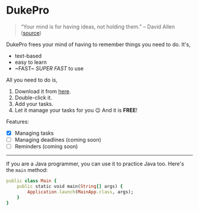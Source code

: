 # DukePro
> “Your mind is for having ideas, not holding them.” – David Allen ([source](https://dansilvestre.com/productivity-quotes))

DukePro frees your mind of having to remember things you need to do. It's,

- text-based
- easy to learn
- ~FAST~ _SUPER FAST_ to use

All you need to do is,

1. Download it from [here](https://nus-cs2103-ay2223s2.github.io/website/schedule/week4/project.html).
2. Double-click it.
3. Add your tasks.
4. Let it manage your tasks for you 😉
And it is **FREE**!

Features:

- [x] Managing tasks
- [ ] Managing deadlines (coming soon)
- [ ] Reminders (coming soon)
 
________________________________________________________________________________________________
If you are a Java programmer, you can use it to practice Java too. Here's the `main` method:
```ruby
public class Main {
    public static void main(String[] args) {
        Application.launch(MainApp.class, args);
    }
}
```
